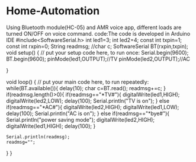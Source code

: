 # Home-Automation
Using Bluetooth module(HC-05) and AMR voice app, different loads are turned ON/OFF on voice command.
code:The code is developed in Arduino IDE
#include<SoftwareSerial.h>
int led1=3;
int led2=4;
const int txpin=1;
const int rxpin=0;
String readmsg;
//char c;
SoftwareSerial BT(rxpin,txpin);
void setup() {
  // put your setup code here, to run once:
  Serial.begin(9600);
   BT.begin(9600);
   pinMode(led1,OUTPUT);//TV
  pinMode(led2,OUTPUT);//AC
  
   
}

void loop() {
  // put your main code here, to run repeatedly:
  while(BT.available()){
  delay(10);
   char c=BT.read();
  readmsg+=c;
  }
  if(readmsg.length()>0){
if(readmsg=="*TV#"){
  digitalWrite(led1,HIGH);
  digitalWrite(led2,LOW);
  delay(100);
      Serial.println("TV is on");
    }
    else if(readmsg=="*AC#"){
   digitalWrite(led2,HIGH);
   digitalWrite(led1,LOW);
   delay(100);
    Serial.println("AC is on");
   }
   else if(readmsg=="*bye#"){
     Serial.println("power saving mode");
    digitalWrite(led2,HIGH); 
    digitalWrite(led1,HIGH); 
    delay(100);
    }
  
    Serial.println(readmsg);
    readmsg="";

}
}
